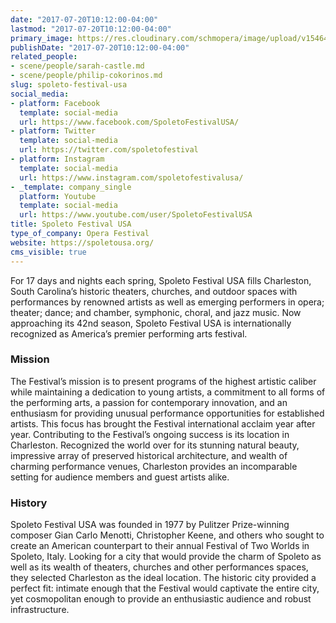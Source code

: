 ```yaml
---
date: "2017-07-20T10:12:00-04:00"
lastmod: "2017-07-20T10:12:00-04:00"
primary_image: https://res.cloudinary.com/schmopera/image/upload/v1546480115/media/2019/01/Logo-SpoletoUSA.jpg
publishDate: "2017-07-20T10:12:00-04:00"
related_people:
- scene/people/sarah-castle.md
- scene/people/philip-cokorinos.md
slug: spoleto-festival-usa
social_media:
- platform: Facebook
  template: social-media
  url: https://www.facebook.com/SpoletoFestivalUSA/
- platform: Twitter
  template: social-media
  url: https://twitter.com/spoletofestival
- platform: Instagram
  template: social-media
  url: https://www.instagram.com/spoletofestivalusa/
- _template: company_single
  platform: Youtube
  template: social-media
  url: https://www.youtube.com/user/SpoletoFestivalUSA
title: Spoleto Festival USA
type_of_company: Opera Festival
website: https://spoletousa.org/
cms_visible: true
---
```

For 17 days and nights each spring, Spoleto Festival USA fills Charleston, South Carolina’s historic theaters, churches, and outdoor spaces with performances by renowned artists as well as emerging performers in opera; theater; dance; and chamber, symphonic, choral, and jazz music. Now approaching its 42nd season, Spoleto Festival USA is internationally recognized as America’s premier performing arts festival.

### Mission

The Festival’s mission is to present programs of the highest artistic caliber while maintaining a dedication to young artists, a commitment to all forms of the performing arts, a passion for contemporary innovation, and an enthusiasm for providing unusual performance opportunities for established artists. This focus has brought the Festival international acclaim year after year. Contributing to the Festival’s ongoing success is its location in Charleston. Recognized the world over for its stunning natural beauty, impressive array of preserved historical architecture, and wealth of charming performance venues, Charleston provides an incomparable setting for audience members and guest artists alike.

### History

Spoleto Festival USA was founded in 1977 by Pulitzer Prize-winning composer Gian Carlo Menotti, Christopher Keene, and others who sought to create an American counterpart to their annual Festival of Two Worlds in Spoleto, Italy. Looking for a city that would provide the charm of Spoleto as well as its wealth of theaters, churches and other performances spaces, they selected Charleston as the ideal location. The historic city provided a perfect fit: intimate enough that the Festival would captivate the entire city, yet cosmopolitan enough to provide an enthusiastic audience and robust infrastructure.